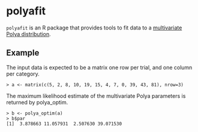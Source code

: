 # polyafit

`polyafit` is an R package that provides tools to fit data to a [multivariate
Polya distribution](http://en.wikipedia.org/wiki/Multivariate_Polya_distribution).

## Example

The input data is expected to be a matrix one row per trial, and one column per
category.

    > a <- matrix(c(5, 2, 8, 10, 19, 15, 4, 7, 0, 39, 43, 81), nrow=3)

The maximum likelihood estimate of the multivariate Polya parameters is returned
by polya_optim.

    > b <- polya_optim(a)
    > b$par
    [1]  3.878663 11.057931  2.507630 39.071530
